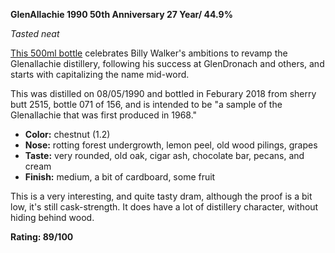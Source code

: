 **GlenAllachie 1990 50th Anniversary 27 Year/ 44.9%**

*Tasted neat*

[This 500ml bottle](https://www.whiskybase.com/whiskies/whisky/110030/glenallachie-1990) celebrates Billy Walker's ambitions to revamp the Glenallachie distillery, following his success at GlenDronach and others, and starts with capitalizing the name mid-word.

This was distilled on 08/05/1990 and bottled in Feburary 2018 from sherry butt 2515, bottle 071 of 156, and is intended to be "a sample of the Glenallachie that was first produced in 1968."

* **Color:** chestnut (1.2)
* **Nose:** rotting forest undergrowth, lemon peel, old wood pilings, grapes
* **Taste:** very rounded, old oak, cigar ash, chocolate bar, pecans, and cream 
* **Finish:** medium, a bit of cardboard, some fruit

This is a very interesting, and quite tasty dram, although the proof is a bit low, it's still cask-strength.  It does have a lot of distillery character, without hiding behind wood.

**Rating: 89/100**